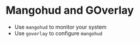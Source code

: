 # Mangohud and GOverlay
* Use `mangohud` to monitor your system
* Use `goverlay` to configure `mangohud`
